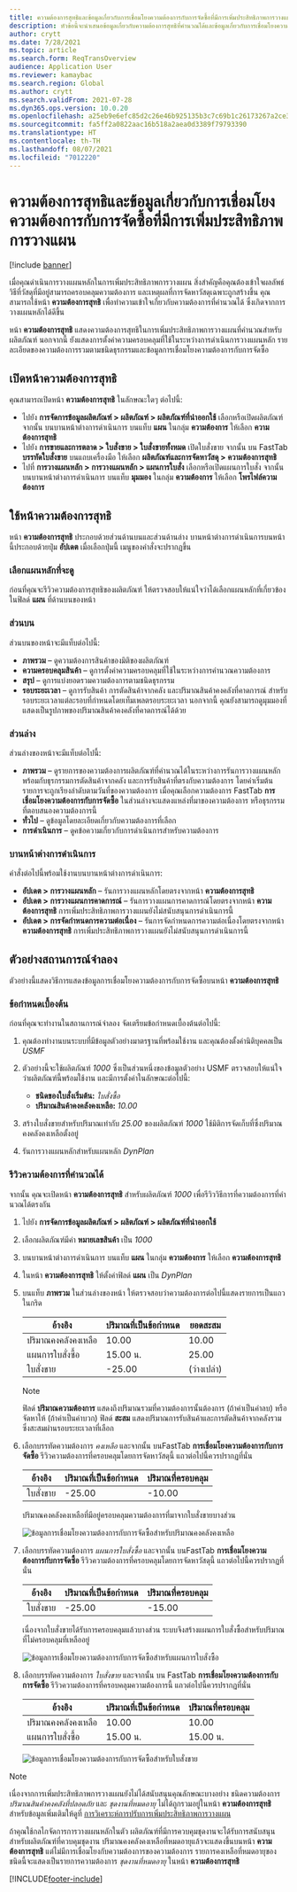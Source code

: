 ```yaml
---
title: ความต้องการสุทธิและข้อมูลเกี่ยวกับการเชื่อมโยงความต้องการกับการจัดซื้อที่มีการเพิ่มประสิทธิภาพการวางแผน
description: หัวข้อนี้จะนำเสนอข้อมูลเกี่ยวกับความต้องการสุทธิที่คำนวณได้และข้อมูลเกี่ยวกับการเชื่อมโยงความต้องการกับการจัดซื้อที่มีการเพิ่มประสิทธิภาพการวางแผน
author: crytt
ms.date: 7/28/2021
ms.topic: article
ms.search.form: ReqTransOverview
audience: Application User
ms.reviewer: kamaybac
ms.search.region: Global
ms.author: crytt
ms.search.validFrom: 2021-07-28
ms.dyn365.ops.version: 10.0.20
ms.openlocfilehash: a25eb9e6efc85d2c26e46b925135b3c7c69b1c26173267a2ce3f001f35fd0bab
ms.sourcegitcommit: fa5ff2a0822aac16b518a2aea0d3389f79793390
ms.translationtype: HT
ms.contentlocale: th-TH
ms.lasthandoff: 08/07/2021
ms.locfileid: "7012220"
---
```

# <a name="net-requirements-and-pegging-information-with-planning-optimization"></a>ความต้องการสุทธิและข้อมูลเกี่ยวกับการเชื่อมโยงความต้องการกับการจัดซื้อที่มีการเพิ่มประสิทธิภาพการวางแผน

[!include [banner](../../includes/banner.md)]

เมื่อคุณดำเนินการวางแผนหลักในการเพิ่มประสิทธิภาพการวางแผน สิ่งสําคัญคือคุณต้องเข้าใจผลลัพธ์ วิธีที่วัสดุที่มีอยู่สามารถครอบคลุมความต้องการ และเหตุผลที่การจัดหาวัสดุเฉพาะถูกสร้างขึ้น คุณสามารถใช้หน้า **ความต้องการสุทธิ** เพื่อทำความเข้าใจเกี่ยวกับความต้องการที่คํานวณได้ ซึ่งเกิดจากการวางแผนหลักได้ดีขึ้น 

หน้า **ความต้องการสุทธิ** แสดงความต้องการสุทธิในการเพิ่มประสิทธิภาพการวางแผนที่คํานวณสำหรับผลิตภัณฑ์ นอกจากนี้ ยังแสดงการตั้งค่าความครอบคลุมที่ใช้ในระหว่างการดำเนินการวางแผนหลัก รายละเอียดของความต้องการรวมตามชนิดธุรกรรมและข้อมูลการเชื่อมโยงความต้องการกับการจัดซื้อ

## <a name="open-the-net-requirements-page"></a>เปิดหน้าความต้องการสุทธิ

คุณสามารถเปิดหน้า **ความต้องการสุทธิ** ในลักษณะใดๆ ต่อไปนี้:

- ไปยัง **การจัดการข้อมูลผลิตภัณฑ์ \> ผลิตภัณฑ์ \> ผลิตภัณฑ์ที่นำออกใช้** เลือกหรือเปิดผลิตภัณฑ์ จากนั้น บนบานหน้าต่างการดำเนินการ บนแท็บ **แผน** ในกลุ่ม **ความต้องการ** ให้เลือก **ความต้องการสุทธิ**
- ไปยัง **การขายและการตลาด \> ใบสั่งขาย \> ใบสั่งขายทั้งหมด** เปิดใบสั่งขาย จากนั้น บน FastTab **บรรทัดใบสั่งขาย** บนแถบเครื่องมือ ให้เลือก **ผลิตภัณฑ์และการจัดหาวัสดุ \> ความต้องการสุทธิ**
- ไปที่ **การวางแผนหลัก \> การวางแผนหลัก \> แผนการใบสั่ง** เลือกหรือเปิดแผนการใบสั่ง จากนั้น บนบานหน้าต่างการดำเนินการ บนแท็บ **มุมมอง** ในกลุ่ม **ความต้องการ** ให้เลือก **โพรไฟล์ความต้องการ**

## <a name="use-the-net-requirements-page"></a>ใช้หน้าความต้องการสุทธิ

หน้า **ความต้องการสุทธิ** ประกอบด้วยส่วนด้านบนและส่วนด้านล่าง บานหน้าต่างการดำเนินการบนหน้านี้ประกอบด้วยปุ่ม **อัปเดต** เมื่อเลือกปุ่มนี้ เมนูของคำสั่งจะปรากฏขึ้น

### <a name="select-a-master-plan-to-view"></a>เลือกแผนหลักที่จะดู

ก่อนที่คุณจะรีวิวความต้องการสุทธิของผลิตภัณฑ์ ให้ตรวจสอบให้แน่ใจว่าได้เลือกแผนหลักที่เกี่ยวข้องในฟิลด์ **แผน** ที่ด้านบนของหน้า

### <a name="upper-section"></a>ส่วนบน

ส่วนบนของหน้าจะมีแท็บต่อไปนี้:

- **ภาพรวม** – ดูความต้องการสินค้าของมิติของผลิตภัณฑ์
- **ความครอบคลุมสินค้า** – ดูการตั้งค่าความครอบคลุมที่ใช้ในระหว่างการคํานวณความต้องการ
- **สรุป** – ดูการแบ่งยอดรวมความต้องการตามชนิดธุรกรรม
- **รอบระยะเวลา** – ดูการรับสินค้า การตัดสินค้าจากคลัง และปริมาณสินค้าคงคลังที่คาดการณ์ สำหรับรอบระยะเวลาแต่ละรอบที่กําหนดโดยเท็มเพลตรอบระยะเวลา นอกจากนี้ คุณยังสามารถดูมุมมองที่แสดงเป็นรูปภาพของปริมาณสินค้าคงคลังที่คาดการณ์ได้ด้วย

### <a name="lower-section"></a>ส่วนล่าง

ส่วนล่างของหน้าจะมีแท็บต่อไปนี้:

- **ภาพรวม** – ดูรายการของความต้องการผลิตภัณฑ์ที่คํานวณได้ในระหว่างการรันการวางแผนหลัก พร้อมกับธุรกรรมการตัดสินค้าจากคลัง และการรับสินค้าที่ตรงกับความต้องการ โดยค่าเริ่มต้น รายการจะถูกเรียงลำดับตามวันที่ของความต้องการ เมื่อคุณเลือกความต้องการ FastTab **การเชื่อมโยงความต้องการกับการจัดซื้อ** ในส่วนล่างจะแสดงแหล่งที่มาของความต้องการ หรือธุรกรรมที่ตอบสนองความต้องการนี้
- **ทั่วไป** – ดูข้อมูลโดยละเอียดเกี่ยวกับความต้องการที่เลือก
- **การดำเนินการ** – ดูคข้อความเกี่ยวกับการดำเนินการสำหรับความต้องการ

### <a name="the-action-pane"></a>บานหน้าต่างการดำเนินการ

คำสั่งต่อไปนี้พร้อมใช้งานบนบานหน้าต่างการดำเนินการ:

- **อัปเดต \> การวางแผนหลัก** – รันการวางแผนหลักโดยตรงจากหน้า **ความต้องการสุทธิ**
- **อัปเดต \> การวางแผนการคาดการณ์** – รันการวางแผนการคาดการณ์โดยตรงจากหน้า **ความต้องการสุทธิ** การเพิ่มประสิทธิภาพการวางแผนยังไม่สนับสนุนการดําเนินการนี้
- **อัปเดต \> การจัดกำหนดการความต่อเนื่อง** – รันการจัดกำหนดการความต่อเนื่องโดยตรงจากหน้า **ความต้องการสุทธิ** การเพิ่มประสิทธิภาพการวางแผนยังไม่สนับสนุนการดําเนินการนี้

## <a name="example-scenario"></a>ตัวอย่างสถานการณ์จำลอง

ตัวอย่างนี้แสดงวิธีการแสดงข้อมูลการเชื่อมโยงความต้องการกับการจัดซื้อบนหน้า **ความต้องการสุทธิ**

### <a name="prerequisites"></a>ข้อกำหนดเบื้องต้น

ก่อนที่คุณจะทำงานในสถานการณ์จำลอง จัดเตรียมข้อกำหนดเบื้องต้นต่อไปนี้:

1. คุณต้องทำงานบนระบบที่มีข้อมูลตัวอย่างมาตรฐานที่พร้อมใช้งาน และคุณต้องตั้งค่านิติบุคคลเป็น *USMF*
2. ตัวอย่างนี้จะใช้ผลิตภัณฑ์ *1000* ซึ่งเป็นส่วนหนึ่งของข้อมูลตัวอย่าง USMF ตรวจสอบให้แน่ใจว่าผลิตภัณฑ์นี้พร้อมใช้งาน และมีการตั้งค่าในลักษณะต่อไปนี้:

    - **ชนิดของใบสั่งเริ่มต้น:** *ใบสั่งซื้อ*
    - **ปริมาณสินค้าคงคลังคงเหลือ:** *10.00*

3. สร้างใบสั่งขายสำหรับปริมาณเท่ากับ *25.00* ของผลิตภัณฑ์ *1000* ใช้มิติการจัดเก็บที่ซึ่งปริมาณคงคลังคงเหลือตั้งอยู่
4. รันการวางแผนหลักสำหรับแผนหลัก *DynPlan*

### <a name="review-the-calculated-requirements"></a>รีวิวความต้องการที่คำนวณได้

จากนั้น คุณจะเปิดหน้า **ความต้องการสุทธิ** สำหรับผลิตภัณฑ์ *1000* เพื่อรีวิววิธีการที่ความต้องการที่คํานวณได้ตรงกัน

1. ไปยัง **การจัดการข้อมูลผลิตภัณฑ์ \> ผลิตภัณฑ์ \> ผลิตภัณฑ์ที่นำออกใช้**
1. เลือกผลิตภัณฑ์มีค่า **หมายเลขสินค้า** เป็น *1000*
1. บนบานหน้าต่างการดำเนินการ บนแท็บ **แผน** ในกลุ่ม **ความต้องการ** ให้เลือก **ความต้องการสุทธิ**
1. ในหน้า **ความต้องการสุทธิ** ให้ตั้งค่าฟิลด์ **แผน** เป็น *DynPlan*
1. บนแท็บ **ภาพรวม** ในส่วนล่างของหน้า ให้ตรวจสอบว่าความต้องการต่อไปนี้แสดงรายการเป็นแถวในกริด

    | อ้างอิง | ปริมาณที่เป็นข้อกำหนด | ยอดสะสม |
    |---|---|---|
    | ปริมาณคงคลังคงเหลือ | 10.00 | 10.00 |
    | แผนการใบสั่งซื้อ | 15.00 น. | 25.00 |
    | ใบสั่งขาย | -25.00 | (ว่างเปล่า) |

    > [!NOTE]
    > ฟิลด์ **ปริมาณความต้องการ** แสดงถึงปริมาณรวมที่ความต้องการนั้นต้องการ (ถ้าค่าเป็นค่าลบ) หรือจัดหาให้ (ถ้าค่าเป็นค่าบวก) ฟิลด์ **สะสม** แสดงปริมาณการรับสินค้าและการตัดสินค้าจากคลังรวม ซึ่งสะสมผ่านรอบระยะเวลาที่เลือก

1. เลือกบรรทัดความต้องการ *คงเหลือ* และจากนั้น บนFastTab **การเชื่อมโยงความต้องการกับการจัดซื้อ** รีวิวความต้องการที่ครอบคลุมโดยการจัดหาวัสดุนี้ แถวต่อไปนี้ควรปรากฏที่นั่น

    | อ้างอิง | ปริมาณที่เป็นข้อกำหนด | ปริมาณที่ครอบคลุม |
    |---|---|---|
    | ใบสั่งขาย | -25.00 | -10.00 |

    ปริมาณคงคลังคงเหลือที่มีอยู่ครอบคลุมความต้องการที่มาจากใบสั่งขายบางส่วน

    ![ข้อมูลการเชื่อมโยงความต้องการกับการจัดซื้อสำหรับปริมาณคงคลังคงเหลือ](media/pegging-on-hand.png "ข้อมูลการเชื่อมโยงความต้องการกับการจัดซื้อสำหรับปริมาณคงคลังคงเหลือ")

1. เลือกบรรทัดความต้องการ *แผนการใบสั่งซื้อ* และจากนั้น บนFastTab **การเชื่อมโยงความต้องการกับการจัดซื้อ** รีวิวความต้องการที่ครอบคลุมโดยการจัดหาวัสดุนี้ แถวต่อไปนี้ควรปรากฏที่นั่น

    | อ้างอิง | ปริมาณที่เป็นข้อกำหนด | ปริมาณที่ครอบคลุม |
    |---|---|---|
    | ใบสั่งขาย | -25.00 | -15.00 |

    เนื่องจากใบสั่งขายได้รับการครอบคลุมแล้วบางส่วน ระบบจึงสร้างแผนการใบสั่งซื้อสำหรับปริมาณที่ไม่ครอบคลุมที่เหลืออยู่

    ![ข้อมูลการเชื่อมโยงความต้องการกับการจัดซื้อสำหรับแผนการใบสั่งซื้อ](media/pegging-planned-purchase-order.png "ข้อมูลการเชื่อมโยงความต้องการกับการจัดซื้อสำหรับแผนการใบสั่งซื้อ")

1. เลือกบรรทัดความต้องการ *ใบสั่งขาย* และจากนั้น บน FastTab **การเชื่อมโยงความต้องการกับการจัดซื้อ** รีวิวความต้องการที่ครอบคลุมความต้องการนี้ แถวต่อไปนี้ควรปรากฏที่นั่น

    | อ้างอิง | ปริมาณที่เป็นข้อกำหนด | ปริมาณที่ครอบคลุม |
    |---|---|---|
    | ปริมาณคงคลังคงเหลือ | 10.00 | 10.00 |
    | แผนการใบสั่งซื้อ | 15.00 น. | 15.00 น. |

    ![ข้อมูลการเชื่อมโยงความต้องการกับการจัดซื้อสำหรับใบสั่งขาย](media/pegging-planned-purchase-order.png "ข้อมูลการเชื่อมโยงความต้องการกับการจัดซื้อสำหรับใบสั่งขาย")

> [!NOTE]
> เนื่องจากการเพิ่มประสิทธิภาพการวางแผนยังไม่ได้สนับสนุนคุณลักษณะบางอย่าง ชนิดความต้องการ *ปริมาณสินค้าคงคลังที่ปลอดภัย* และ *ชุดงานที่หมดอายุ* ไม่ได้ถูกรวมอยู่ในหน้า **ความต้องการสุทธิ** สำหรับข้อมูลเพิ่มเติมให้ดูที่ [การวิเคราะห์การปรับการเพิ่มประสิทธิภาพการวางแผน](planning-optimization-fit-analysis.md)
>
> ถ้าคุณใช้กลไกจัดการการวางแผนหลักในตัว ผลิตภัณฑ์ที่มีการควบคุมชุดงานจะได้รับการสนับสนุน สำหรับผลิตภัณฑ์ที่ควบคุมชุดงาน ปริมาณคงคลังคงเหลือที่หมดอายุแล้วจะแสดงขึ้นบนหน้า **ความต้องการสุทธิ** แต่ไม่มีการเชื่อมโยงกับความต้องการของความต้องการ รายการคงเหลือที่หมดอายุของชนิดนี้จะแสดงเป็นรายการความต้องการ *ชุดงานที่หมดอายุ* ในหน้า **ความต้องการสุทธิ**

[!INCLUDE[footer-include](../../../includes/footer-banner.md)]
